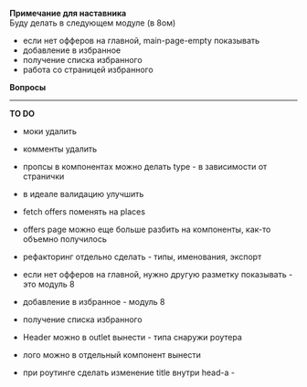 **Примечание для наставника**  
Буду делать в следующем модуле (в 8ом)
- если нет офферов на главной, main-page-empty показывать
- добавление в избранное
- получение списка избранного
- работа со страницей избранного


**Вопросы**

----
**TO DO**
- моки удалить
- комменты удалить



- пропсы в компонентах можно делать type - в зависимости от странички
- в идеале валидацию улучшить
- fetch offers поменять на places
- offers page можно еще больше разбить на компоненты, как-то объемно получилось

- рефакторинг отдельно сделать - типы, именования, экспорт

- если нет офферов на главной, нужно другую разметку показывать - это модуль 8
- добавление в избранное - модуль 8
- получение списка избранного

- Header можно в outlet вынести - типа снаружи роутера
- лого можно в отдельный компонент вынести
- при роутинге сделать изменение title внутри head-а - <HemletProvider>

